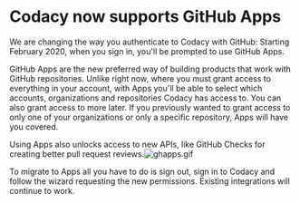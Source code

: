 # Codacy now supports GitHub Apps

<span style="font-weight: 400;">We are changing the way you authenticate
to Codacy with GitHub: Starting February 2020, when you sign in, you'll
be prompted to use GitHub Apps.</span>

<span style="font-weight: 400;">GitHub Apps are the new preferred way of
building products that work with GitHub repositories. Unlike right now,
where you must grant access to everything in your account, with Apps
you'll be able to select which accounts, organizations and repositories
Codacy has access to. You can also grant access to more later. If you
previously wanted to grant access to only one of your organizations or
only a specific repository, Apps will have you covered.</span>

<span style="font-weight: 400;">Using Apps also unlocks access to new
APIs, like GitHub Checks for creating better pull request
reviews.</span>![ghapps.gif](https://support.codacy.com/hc/article_attachments/360009269879/ghapps.gif)

<span style="font-weight: 400;">To migrate to Apps all you have to do is
sign out, sign in to Codacy and follow the wizard requesting the new
permissions. Existing integrations will continue to work.</span>
